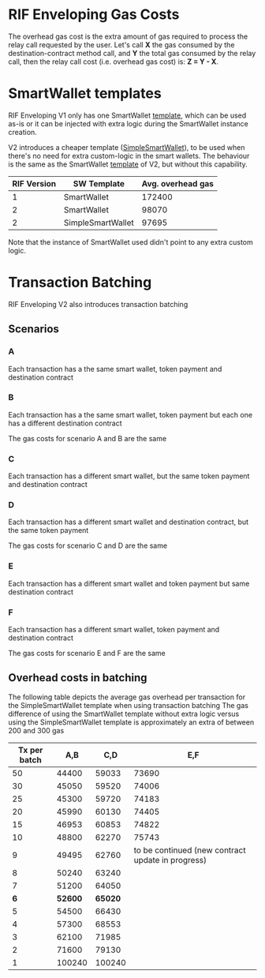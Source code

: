 # RIF Enveloping Gas Costs

The overhead gas cost is the extra amount of gas required to process the relay call requested by the user. Let's call **X** the gas consumed by the destination-contract method call, and **Y** the total gas consumed by the relay call, then the relay call cost (i.e. overhead gas cost) is: **Z = Y - X**.

# SmartWallet templates

RIF Enveloping V1 only has one SmartWallet [template](https://github.com/rsksmart/enveloping/blob/v1.0.1/contracts/forwarder/SmartWallet.sol), which can be used as-is or it can be injected with extra logic during the SmartWallet instance creation.

V2 introduces a cheaper template ([SimpleSmartWallet](https://github.com/rsksmart/enveloping/blob/master/contracts/smartwallet/SimpleSmartWallet.sol)), to be used when there's no need for extra custom-logic in the smart wallets. The behaviour is the same as the SmartWallet [template](https://github.com/rsksmart/enveloping/blob/master/contracts/smartwallet/SmartWallet.sol) of V2, but without this capability.


| RIF Version | SW Template  | Avg. overhead gas|
|--|--|--|
|1| SmartWallet| 172400|
|2| SmartWallet| 98070 |
|2| SimpleSmartWallet | 97695|

Note that the instance of SmartWallet used didn't point to any extra custom logic.

# Transaction Batching
RIF Enveloping V2 also introduces transaction batching

## Scenarios

### A
Each transaction has a the same smart wallet, token payment and destination contract

### B
Each transaction has a the same smart wallet, token payment but each one has a different destination contract

The gas costs for scenario A and B are the same

### C
Each transaction has a different smart wallet, but the same token payment and destination contract

### D
Each transaction has a different smart wallet and destination contract, but the same token payment 

The gas costs for scenario C and D are the same

### E
Each transaction has a different smart wallet and token payment but same destination contract

### F
Each transaction has a different  smart wallet, token payment and destination contract

The gas costs for scenario E and F are the same


## Overhead costs in batching
The following table depicts the average gas overhead per transaction for the SimpleSmartWallet template when using transaction batching
The gas difference of using the SmartWallet template without extra logic versus using the SimpleSmartWallet template is approximately an extra of between 200 and 300 gas


|Tx per batch  | A,B|C,D|E,F|
|--|--|--|--|
| 50 | 44400 | 59033| 73690|
 | 30 | 45050 | 59520| 74006|
 | 25 | 45300 | 59720| 74183|
 | 20 | 45990 |60130 |74405|
 | 15 | 46953 |60853| 74822
 | 10 | 48800 |62270|75743 
 |9 | 49495| 62760| to be continued (new contract update in progress)
| 8 | 50240 |63240|
| 7 | 51200|64050|
| **6** | **52600** | **65020**|
 | 5 | 54500 | 66430|
 | 4 | 57300 | 68553|
 | 3 | 62100 | 71985|
| 2 | 71600 |79130|
 | 1 | 100240 |100240| 
